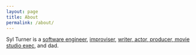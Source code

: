 ```yaml
---
layout: page
title: About
permalink: /about/
---
```


Syl Turner is a [software engineer](https://www.linkedin.com/in/sylturner/), [improviser](https://actionshow.tv), [writer, actor, producer, movie studio exec](https://www.actionshowstudios.com/), and dad.
